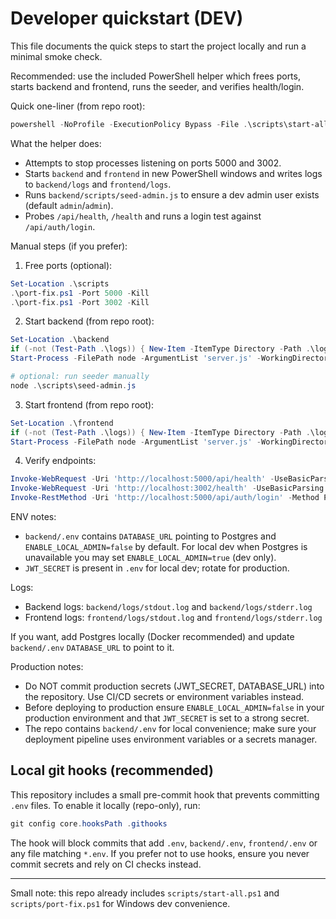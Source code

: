 # Developer quickstart (DEV)

This file documents the quick steps to start the project locally and run a minimal smoke check.

Recommended: use the included PowerShell helper which frees ports, starts backend and frontend, runs the seeder, and verifies health/login.

Quick one-liner (from repo root):

```powershell
powershell -NoProfile -ExecutionPolicy Bypass -File .\scripts\start-all.ps1 -NoInstall -Verbose
```

What the helper does:
- Attempts to stop processes listening on ports 5000 and 3002.
- Starts `backend` and `frontend` in new PowerShell windows and writes logs to `backend/logs` and `frontend/logs`.
- Runs `backend/scripts/seed-admin.js` to ensure a dev admin user exists (default `admin`/`admin`).
- Probes `/api/health`, `/health` and runs a login test against `/api/auth/login`.

Manual steps (if you prefer):

1. Free ports (optional):

```powershell
Set-Location .\scripts
.\port-fix.ps1 -Port 5000 -Kill
.\port-fix.ps1 -Port 3002 -Kill
```

2. Start backend (from repo root):

```powershell
Set-Location .\backend
if (-not (Test-Path .\logs)) { New-Item -ItemType Directory -Path .\logs | Out-Null }
Start-Process -FilePath node -ArgumentList 'server.js' -WorkingDirectory (Get-Location) -RedirectStandardOutput ..\backend\logs\stdout.log -RedirectStandardError ..\backend\logs\stderr.log -WindowStyle Hidden

# optional: run seeder manually
node .\scripts\seed-admin.js
```

3. Start frontend (from repo root):

```powershell
Set-Location .\frontend
if (-not (Test-Path .\logs)) { New-Item -ItemType Directory -Path .\logs | Out-Null }
Start-Process -FilePath node -ArgumentList 'server.js' -WorkingDirectory (Get-Location) -RedirectStandardOutput ..\frontend\logs\stdout.log -RedirectStandardError ..\frontend\logs\stderr.log -WindowStyle Hidden
```

4. Verify endpoints:

```powershell
Invoke-WebRequest -Uri 'http://localhost:5000/api/health' -UseBasicParsing
Invoke-WebRequest -Uri 'http://localhost:3002/health' -UseBasicParsing
Invoke-RestMethod -Uri 'http://localhost:5000/api/auth/login' -Method POST -Body (@{username='admin'; password='admin'} | ConvertTo-Json) -ContentType 'application/json'
```

ENV notes:
- `backend/.env` contains `DATABASE_URL` pointing to Postgres and `ENABLE_LOCAL_ADMIN=false` by default. For local dev when Postgres is unavailable you may set `ENABLE_LOCAL_ADMIN=true` (dev only).
- `JWT_SECRET` is present in `.env` for local dev; rotate for production.

Logs:
- Backend logs: `backend/logs/stdout.log` and `backend/logs/stderr.log`
- Frontend logs: `frontend/logs/stdout.log` and `frontend/logs/stderr.log`

If you want, add Postgres locally (Docker recommended) and update `backend/.env` `DATABASE_URL` to point to it.

Production notes:
- Do NOT commit production secrets (JWT_SECRET, DATABASE_URL) into the repository. Use CI/CD secrets or environment variables instead.
- Before deploying to production ensure `ENABLE_LOCAL_ADMIN=false` in your production environment and that `JWT_SECRET` is set to a strong secret.
- The repo contains `backend/.env` for local convenience; make sure your deployment pipeline uses environment variables or a secrets manager.

Local git hooks (recommended)
--------------------------------
This repository includes a small pre-commit hook that prevents committing `.env` files.
To enable it locally (repo-only), run:

```powershell
git config core.hooksPath .githooks
```

The hook will block commits that add `.env`, `backend/.env`, `frontend/.env` or any file matching `*.env`.
If you prefer not to use hooks, ensure you never commit secrets and rely on CI checks instead.

---
Small note: this repo already includes `scripts/start-all.ps1` and `scripts/port-fix.ps1` for Windows dev convenience.
